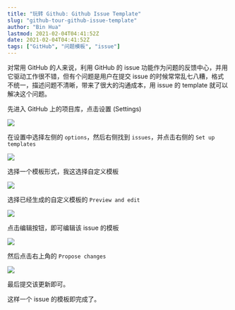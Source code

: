 ```yaml
---
title: "玩转 Github: Github Issue Template"
slug: "github-tour-github-issue-template"
author: "Bin Hua"
lastmod: 2021-02-04T04:41:52Z
date: 2021-02-04T04:41:52Z
tags: ["GitHub", "问题模板", "issue"]
---
```


对常用 GitHub 的人来说，利用 GitHub 的 issue 功能作为问题的反馈中心，并用它驱动工作很不错，但有个问题是用户在提交 issue 的时候常常乱七八糟，格式不统一，描述问题不清晰，带来了很大的沟通成本，用 issue 的 template 就可以解决这个问题。

先进入 GitHub 上的项目库，点击设置 (Settings)

![](https://storage.tourcoder.com/tcblog/githubissue_001.png)

在设置中选择左侧的 `options`，然后右侧找到 `issues`，并点击右侧的 `Set up templates`

![](https://storage.tourcoder.com/tcblog/githubissue_002.png)

选择一个模板形式，我这选择自定义模板

![](https://storage.tourcoder.com/tcblog/githubissue_003.png)

选择已经生成的自定义模板的 `Preview and edit`

![](https://storage.tourcoder.com/tcblog/githubissue_004.png)

点击编辑按钮，即可编辑该 issue 的模板

![](https://storage.tourcoder.com/tcblog/githubissue_005.png)

然后点击右上角的 `Propose changes`

![](https://storage.tourcoder.com/tcblog/githubissue_006.png)

最后提交该更新即可。

这样一个 issue 的模板即完成了。
